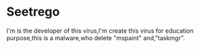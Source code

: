 # Seetrego
I'm is the developer of this virus,I'm create this virus for education purpose,this is a malware,who delete "mspaint" and,"taskmgr".
